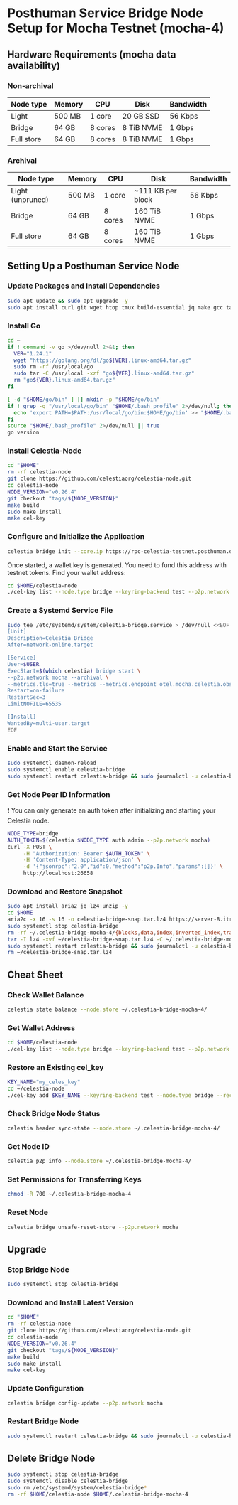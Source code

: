 # Posthuman Service Bridge Node Setup for Mocha Testnet (mocha-4)

## Hardware Requirements (mocha data availability)

### Non-archival
| Node type  | Memory | CPU     | Disk       | Bandwidth |
|------------|--------|---------|------------|-----------|
| Light      | 500 MB | 1 core  | 20 GB SSD  | 56 Kbps   |
| Bridge     | 64 GB  | 8 cores | 8 TiB NVME | 1 Gbps    |
| Full store | 64 GB  | 8 cores | 8 TiB NVME | 1 Gbps    |

### Archival
| Node type  | Memory | CPU     | Disk         | Bandwidth |
|------------|--------|---------|--------------|-----------|
| Light (unpruned) | 500 MB | 1 core | ~111 KB per block | 56 Kbps |
| Bridge     | 64 GB  | 8 cores | 160 TiB NVME | 1 Gbps    |
| Full store | 64 GB  | 8 cores | 160 TiB NVME | 1 Gbps    |

## Setting Up a Posthuman Service Node

### Update Packages and Install Dependencies
```sh
sudo apt update && sudo apt upgrade -y
sudo apt install curl git wget htop tmux build-essential jq make gcc tar clang pkg-config libssl-dev ncdu -y
```

### Install Go
```sh
cd ~
if ! command -v go >/dev/null 2>&1; then
  VER="1.24.1"
  wget "https://golang.org/dl/go${VER}.linux-amd64.tar.gz"
  sudo rm -rf /usr/local/go
  sudo tar -C /usr/local -xzf "go${VER}.linux-amd64.tar.gz"
  rm "go${VER}.linux-amd64.tar.gz"
fi

[ -d "$HOME/go/bin" ] || mkdir -p "$HOME/go/bin"
if ! grep -q "/usr/local/go/bin" "$HOME/.bash_profile" 2>/dev/null; then
  echo 'export PATH=$PATH:/usr/local/go/bin:$HOME/go/bin' >> "$HOME/.bash_profile"
fi
source "$HOME/.bash_profile" 2>/dev/null || true
go version
```

### Install Celestia-Node
```sh
cd "$HOME"
rm -rf celestia-node
git clone https://github.com/celestiaorg/celestia-node.git
cd celestia-node
NODE_VERSION="v0.26.4"
git checkout "tags/${NODE_VERSION}"
make build
sudo make install
make cel-key
```

### Configure and Initialize the Application
```sh
celestia bridge init --core.ip https://rpc-celestia-testnet.posthuman.digital --p2p.network mocha
```
Once started, a wallet key is generated. You need to fund this address with testnet tokens.
Find your wallet address:
```sh
cd $HOME/celestia-node
./cel-key list --node.type bridge --keyring-backend test --p2p.network mocha
```

### Create a Systemd Service File
```sh
sudo tee /etc/systemd/system/celestia-bridge.service > /dev/null <<EOF
[Unit]
Description=Celestia Bridge
After=network-online.target

[Service]
User=$USER
ExecStart=$(which celestia) bridge start \
--p2p.network mocha --archival \
--metrics.tls=true --metrics --metrics.endpoint otel.mocha.celestia.observer
Restart=on-failure
RestartSec=3
LimitNOFILE=65535

[Install]
WantedBy=multi-user.target
EOF
```

### Enable and Start the Service
```sh
sudo systemctl daemon-reload
sudo systemctl enable celestia-bridge
sudo systemctl restart celestia-bridge && sudo journalctl -u celestia-bridge -fo cat
```

### Get Node Peer ID Information
❗ You can only generate an auth token after initializing and starting your Celestia node.
```sh
NODE_TYPE=bridge
AUTH_TOKEN=$(celestia $NODE_TYPE auth admin --p2p.network mocha)
curl -X POST \
     -H "Authorization: Bearer $AUTH_TOKEN" \
     -H 'Content-Type: application/json' \
     -d '{"jsonrpc":"2.0","id":0,"method":"p2p.Info","params":[]}' \
     http://localhost:26658
```

### Download and Restore Snapshot
```sh
sudo apt install aria2 jq lz4 unzip -y
cd $HOME
aria2c -x 16 -s 16 -o celestia-bridge-snap.tar.lz4 https://server-8.itrocket.net/testnet/celestia/bridge/celestia_2025-03-03_4981368_snap.tar.lz4
sudo systemctl stop celestia-bridge
rm -rf ~/.celestia-bridge-mocha-4/{blocks,data,index,inverted_index,transients,.lock}
tar -I lz4 -xvf ~/celestia-bridge-snap.tar.lz4 -C ~/.celestia-bridge-mocha-4/
sudo systemctl restart celestia-bridge && sudo journalctl -u celestia-bridge -fo cat
rm ~/celestia-bridge-snap.tar.lz4
```

## Cheat Sheet

### Check Wallet Balance
```sh
celestia state balance --node.store ~/.celestia-bridge-mocha-4/
```

### Get Wallet Address
```sh
cd $HOME/celestia-node
./cel-key list --node.type bridge --keyring-backend test --p2p.network mocha
```

### Restore an Existing cel_key
```sh
KEY_NAME="my_celes_key"
cd ~/celestia-node
./cel-key add $KEY_NAME --keyring-backend test --node.type bridge --recover --p2p.network mocha
```

### Check Bridge Node Status
```sh
celestia header sync-state --node.store ~/.celestia-bridge-mocha-4/
```

### Get Node ID
```sh
celestia p2p info --node.store ~/.celestia-bridge-mocha-4/
```

### Set Permissions for Transferring Keys
```sh
chmod -R 700 ~/.celestia-bridge-mocha-4
```

### Reset Node
```sh
celestia bridge unsafe-reset-store --p2p.network mocha
```

## Upgrade

### Stop Bridge Node
```sh
sudo systemctl stop celestia-bridge
```

### Download and Install Latest Version
```sh
cd "$HOME"
rm -rf celestia-node
git clone https://github.com/celestiaorg/celestia-node.git
cd celestia-node
NODE_VERSION="v0.26.4"
git checkout "tags/${NODE_VERSION}"
make build
sudo make install
make cel-key
```

### Update Configuration
```sh
celestia bridge config-update --p2p.network mocha
```

### Restart Bridge Node
```sh
sudo systemctl restart celestia-bridge && sudo journalctl -u celestia-bridge -fo cat
```

## Delete Bridge Node
```sh
sudo systemctl stop celestia-bridge
sudo systemctl disable celestia-bridge
sudo rm /etc/systemd/system/celestia-bridge*
rm -rf $HOME/celestia-node $HOME/.celestia-bridge-mocha-4
